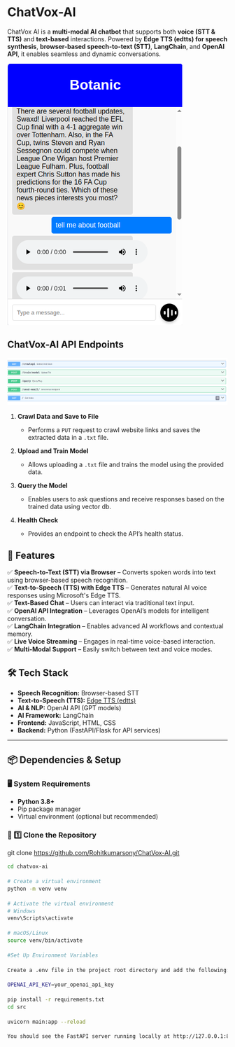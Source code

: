 # ChatVox-AI
ChatVox AI is a **multi-modal AI chatbot** that supports both **voice (STT & TTS)** and **text-based** interactions. Powered by **Edge TTS (edtts) for speech synthesis**, **browser-based speech-to-text (STT)**, **LangChain**, and **OpenAI API**, it enables seamless and dynamic conversations.  


![Screenshot of the ChatVox-AI Interface](/src/image/image.png)

## ChatVox-AI API Endpoints
![Screenshot of the ChatVox-AI Interface](/src/image/api.png)

1. **Crawl Data and Save to File**  
   - Performs a `PUT` request to crawl website links and saves the extracted data in a `.txt` file.  

2. **Upload and Train Model**  
   - Allows uploading a `.txt` file and trains the model using the provided data.  

3. **Query the Model**  
   - Enables users to ask questions and receive responses based on the trained data using vector db.  

4. **Health Check**  
   - Provides an endpoint to check the API’s health status.  



## 🚀 Features  

✅ **Speech-to-Text (STT) via Browser** – Converts spoken words into text using browser-based speech recognition.  
✅ **Text-to-Speech (TTS) with Edge TTS** – Generates natural AI voice responses using Microsoft's Edge TTS.  
✅ **Text-Based Chat** – Users can interact via traditional text input.  
✅ **OpenAI API Integration** – Leverages OpenAI’s models for intelligent conversation.  
✅ **LangChain Integration** – Enables advanced AI workflows and contextual memory.  
✅ **Live Voice Streaming** – Engages in real-time voice-based interaction.  
✅ **Multi-Modal Support** – Easily switch between text and voice modes.  

## 🛠️ Tech Stack  

- **Speech Recognition:** Browser-based STT  
- **Text-to-Speech (TTS):** [Edge TTS (edtts)](https://github.com/rany2/edge-tts)  
- **AI & NLP:** OpenAI API (GPT models)  
- **AI Framework:** LangChain  
- **Frontend:** JavaScript, HTML, CSS  
- **Backend:** Python (FastAPI/Flask for API services)  

---

## 📦 Dependencies & Setup  

### 🖥️ **System Requirements**  
- **Python 3.8+**  
- Pip package manager  
- Virtual environment (optional but recommended)  

### 🔧 **1️⃣ Clone the Repository**  
git clone https://github.com/Rohitkumarsony/ChatVox-AI.git
```bash
cd chatvox-ai

# Create a virtual environment
python -m venv venv

# Activate the virtual environment
# Windows
venv\Scripts\activate

# macOS/Linux
source venv/bin/activate

#Set Up Environment Variables

Create a .env file in the project root directory and add the following:

OPENAI_API_KEY=your_openai_api_key

pip install -r requirements.txt
cd src

uvicorn main:app --reload

You should see the FastAPI server running locally at http://127.0.0.1:8000.

